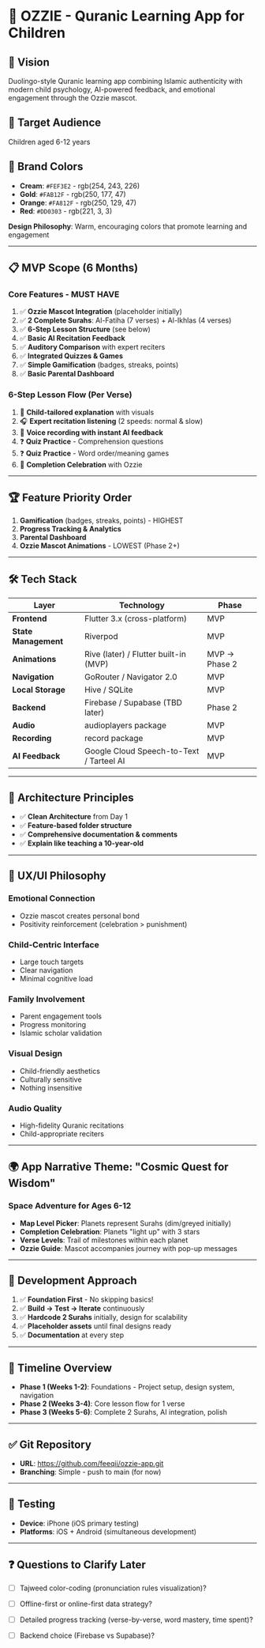 # 📱 OZZIE - Quranic Learning App for Children

## 🎯 Vision
Duolingo-style Quranic learning app combining Islamic authenticity with modern child psychology, AI-powered feedback, and emotional engagement through the Ozzie mascot.

## 👥 Target Audience
Children aged 6-12 years

## 🎨 Brand Colors
- **Cream**: `#FEF3E2` - rgb(254, 243, 226)
- **Gold**: `#FAB12F` - rgb(250, 177, 47) 
- **Orange**: `#FA812F` - rgb(250, 129, 47)
- **Red**: `#DD0303` - rgb(221, 3, 3)

**Design Philosophy**: Warm, encouraging colors that promote learning and engagement

---

## 📋 MVP Scope (6 Months)

### Core Features - MUST HAVE
1. ✅ **Ozzie Mascot Integration** (placeholder initially)
2. ✅ **2 Complete Surahs**: Al-Fatiha (7 verses) + Al-Ikhlas (4 verses)
3. ✅ **6-Step Lesson Structure** (see below)
4. ✅ **Basic AI Recitation Feedback**
5. ✅ **Auditory Comparison** with expert reciters
6. ✅ **Integrated Quizzes & Games**
7. ✅ **Simple Gamification** (badges, streaks, points)
8. ✅ **Basic Parental Dashboard**

### 6-Step Lesson Flow (Per Verse)
1. 📖 **Child-tailored explanation** with visuals
2. 🎧 **Expert recitation listening** (2 speeds: normal & slow)
3. 🎤 **Voice recording with instant AI feedback**
4. ❓ **Quiz Practice** - Comprehension questions
5. ❓ **Quiz Practice** - Word order/meaning games
6. 🎉 **Completion Celebration** with Ozzie

---

## 🏆 Feature Priority Order
1. **Gamification** (badges, streaks, points) - HIGHEST
2. **Progress Tracking & Analytics** 
3. **Parental Dashboard**
4. **Ozzie Mascot Animations** - LOWEST (Phase 2+)

---

## 🛠️ Tech Stack

| Layer | Technology | Phase |
|-------|-----------|-------|
| **Frontend** | Flutter 3.x (cross-platform) | MVP |
| **State Management** | Riverpod | MVP |
| **Animations** | Rive (later) / Flutter built-in (MVP) | MVP → Phase 2 |
| **Navigation** | GoRouter / Navigator 2.0 | MVP |
| **Local Storage** | Hive / SQLite | MVP |
| **Backend** | Firebase / Supabase (TBD later) | Phase 2 |
| **Audio** | audioplayers package | MVP |
| **Recording** | record package | MVP |
| **AI Feedback** | Google Cloud Speech-to-Text / Tarteel AI | MVP |

---

## 📐 Architecture Principles
- ✅ **Clean Architecture** from Day 1
- ✅ **Feature-based folder structure**
- ✅ **Comprehensive documentation & comments**
- ✅ **Explain like teaching a 10-year-old**

---

## 🎨 UX/UI Philosophy

### Emotional Connection
- Ozzie mascot creates personal bond
- Positivity reinforcement (celebration > punishment)

### Child-Centric Interface
- Large touch targets
- Clear navigation
- Minimal cognitive load

### Family Involvement
- Parent engagement tools
- Progress monitoring
- Islamic scholar validation

### Visual Design
- Child-friendly aesthetics
- Culturally sensitive
- Nothing insensitive

### Audio Quality
- High-fidelity Quranic recitations
- Child-appropriate reciters

---

## 🌍 App Narrative Theme: "Cosmic Quest for Wisdom"

### Space Adventure for Ages 6-12
- **Map Level Picker**: Planets represent Surahs (dim/greyed initially)
- **Completion Celebration**: Planets "light up" with 3 stars
- **Verse Levels**: Trail of milestones within each planet
- **Ozzie Guide**: Mascot accompanies journey with pop-up messages

---

## 📱 Development Approach
1. ✅ **Foundation First** - No skipping basics!
2. ✅ **Build → Test → Iterate** continuously
3. ✅ **Hardcode 2 Surahs** initially, design for scalability
4. ✅ **Placeholder assets** until final designs ready
5. ✅ **Documentation** at every step

---

## 🚀 Timeline Overview
- **Phase 1 (Weeks 1-2)**: Foundations - Project setup, design system, navigation
- **Phase 2 (Weeks 3-4)**: Core lesson flow for 1 verse
- **Phase 3 (Weeks 5-6)**: Complete 2 Surahs, AI integration, polish

---

## ✅ Git Repository
- **URL**: https://github.com/feeqii/ozzie-app.git
- **Branching**: Simple - push to main (for now)

---

## 📱 Testing
- **Device**: iPhone (iOS primary testing)
- **Platforms**: iOS + Android (simultaneous development)

---

## ❓ Questions to Clarify Later
- [ ] Tajweed color-coding (pronunciation rules visualization)?
- [ ] Offline-first or online-first data strategy?
- [ ] Detailed progress tracking (verse-by-verse, word mastery, time spent)?
- [ ] Backend choice (Firebase vs Supabase)?

